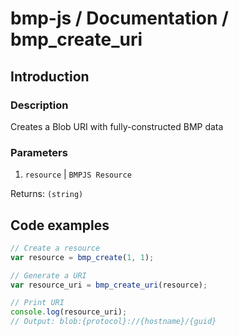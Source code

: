 # bmp-js / Documentation / bmp_create_uri
## Introduction

### Description

Creates a Blob URI with fully-constructed BMP data

### Parameters

1. `resource` | `BMPJS Resource`

Returns: `(string)`

## Code examples

```js
// Create a resource
var resource = bmp_create(1, 1);

// Generate a URI
var resource_uri = bmp_create_uri(resource);

// Print URI
console.log(resource_uri);
// Output: blob:{protocol}://{hostname}/{guid}
```
